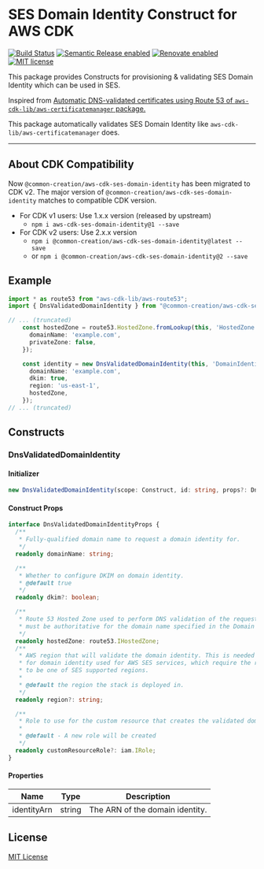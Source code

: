 # SES Domain Identity Construct for AWS CDK

[![Build Status](https://github.com/mooyoul/aws-cdk-ses-domain-identity/workflows/workflow/badge.svg)](https://github.com/mooyoul/aws-cdk-ses-domain-identity/actions)
[![Semantic Release enabled](https://img.shields.io/badge/%20%20%F0%9F%93%A6%F0%9F%9A%80-semantic--release-e10079.svg)](https://github.com/semantic-release/semantic-release)
[![Renovate enabled](https://img.shields.io/badge/renovate-enabled-brightgreen.svg)](https://renovatebot.com/)
[![MIT license](http://img.shields.io/badge/license-MIT-blue.svg)](http://mooyoul.mit-license.org/)

This package provides Constructs for provisioning & validating SES Domain Identity which can be used in SES.

Inspired from [Automatic DNS-validated certificates using Route 53 of `aws-cdk-lib/aws-certificatemanager` package.](https://docs.aws.amazon.com/cdk/api/latest/docs/aws-certificatemanager-readme.html)

This package automatically validates SES Domain Identity like `aws-cdk-lib/aws-certificatemanager` does.

-----

## About CDK Compatibility

Now `@common-creation/aws-cdk-ses-domain-identity` has been migrated to CDK v2.
The major version of `@common-creation/aws-cdk-ses-domain-identity` matches to compatible CDK version.

- For CDK v1 users: Use 1.x.x version (released by upstream)
  - `npm i aws-cdk-ses-domain-identity@1 --save` 
- For CDK v2 users: Use 2.x.x version
  - `npm i @common-creation/aws-cdk-ses-domain-identity@latest --save`
  - or `npm i @common-creation/aws-cdk-ses-domain-identity@2 --save`

## Example

```typescript
import * as route53 from "aws-cdk-lib/aws-route53";
import { DnsValidatedDomainIdentity } from "@common-creation/aws-cdk-ses-domain-identity";

// ... (truncated)
    const hostedZone = route53.HostedZone.fromLookup(this, 'HostedZone', {
      domainName: 'example.com',
      privateZone: false,
    });

    const identity = new DnsValidatedDomainIdentity(this, 'DomainIdentity', {
      domainName: 'example.com',
      dkim: true,
      region: 'us-east-1',
      hostedZone,
    });
// ... (truncated)
```

## Constructs

### DnsValidatedDomainIdentity

#### Initializer

```typescript
new DnsValidatedDomainIdentity(scope: Construct, id: string, props?: DnsValidatedDomainIdentityProps)
```

#### Construct Props

```typescript
interface DnsValidatedDomainIdentityProps {
  /**
   * Fully-qualified domain name to request a domain identity for.
   */
  readonly domainName: string;

  /**
   * Whether to configure DKIM on domain identity.
   * @default true
   */
  readonly dkim?: boolean;

  /**
   * Route 53 Hosted Zone used to perform DNS validation of the request.  The zone
   * must be authoritative for the domain name specified in the Domain Identity Request.
   */
  readonly hostedZone: route53.IHostedZone;
  /**
   * AWS region that will validate the domain identity. This is needed especially
   * for domain identity used for AWS SES services, which require the region
   * to be one of SES supported regions.
   *
   * @default the region the stack is deployed in.
   */
  readonly region?: string;

  /**
   * Role to use for the custom resource that creates the validated domain identity
   *
   * @default - A new role will be created
   */
  readonly customResourceRole?: iam.IRole;
}
```

#### Properties

| Name        | Type   | Description                     |
|-------------|--------|---------------------------------|
| identityArn | string | The ARN of the domain identity. |


## License

[MIT License](LICENSE)
